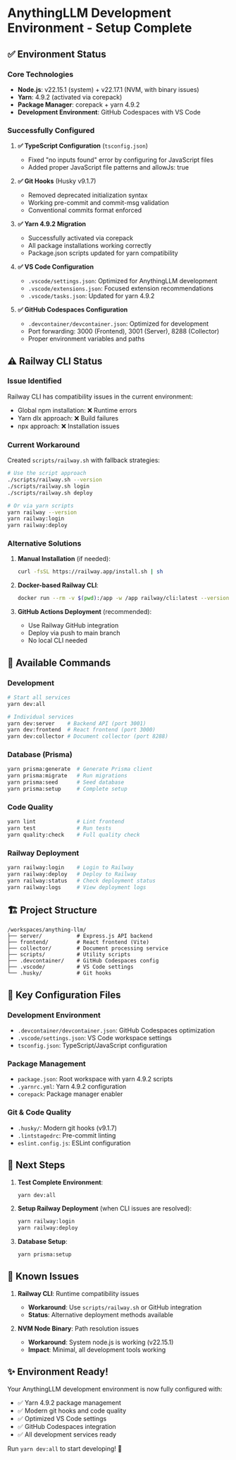 # AnythingLLM Development Environment - Setup Complete

## ✅ Environment Status

### Core Technologies

- **Node.js**: v22.15.1 (system) + v22.17.1 (NVM, with binary issues)
- **Yarn**: 4.9.2 (activated via corepack)
- **Package Manager**: corepack + yarn 4.9.2
- **Development Environment**: GitHub Codespaces with VS Code

### Successfully Configured

1. **✅ TypeScript Configuration** (`tsconfig.json`)
   - Fixed "no inputs found" error by configuring for JavaScript files
   - Added proper JavaScript file patterns and allowJs: true

2. **✅ Git Hooks** (Husky v9.1.7)
   - Removed deprecated initialization syntax
   - Working pre-commit and commit-msg validation
   - Conventional commits format enforced

3. **✅ Yarn 4.9.2 Migration**
   - Successfully activated via corepack
   - All package installations working correctly
   - Package.json scripts updated for yarn compatibility

4. **✅ VS Code Configuration**
   - `.vscode/settings.json`: Optimized for AnythingLLM development
   - `.vscode/extensions.json`: Focused extension recommendations
   - `.vscode/tasks.json`: Updated for yarn 4.9.2

5. **✅ GitHub Codespaces Configuration**
   - `.devcontainer/devcontainer.json`: Optimized for development
   - Port forwarding: 3000 (Frontend), 3001 (Server), 8288 (Collector)
   - Proper environment variables and paths

## ⚠️ Railway CLI Status

### Issue Identified

Railway CLI has compatibility issues in the current environment:

- Global npm installation: ❌ Runtime errors
- Yarn dlx approach: ❌ Build failures
- npx approach: ❌ Installation issues

### Current Workaround

Created `scripts/railway.sh` with fallback strategies:

```bash
# Use the script approach
./scripts/railway.sh --version
./scripts/railway.sh login
./scripts/railway.sh deploy

# Or via yarn scripts
yarn railway --version
yarn railway:login
yarn railway:deploy
```

### Alternative Solutions

1. **Manual Installation** (if needed):

   ```bash
   curl -fsSL https://railway.app/install.sh | sh
   ```

2. **Docker-based Railway CLI**:

   ```bash
   docker run --rm -v $(pwd):/app -w /app railway/cli:latest --version
   ```

3. **GitHub Actions Deployment** (recommended):
   - Use Railway GitHub integration
   - Deploy via push to main branch
   - No local CLI needed

## 🚀 Available Commands

### Development

```bash
# Start all services
yarn dev:all

# Individual services
yarn dev:server    # Backend API (port 3001)
yarn dev:frontend  # React frontend (port 3000)
yarn dev:collector # Document collector (port 8288)
```

### Database (Prisma)

```bash
yarn prisma:generate  # Generate Prisma client
yarn prisma:migrate   # Run migrations
yarn prisma:seed      # Seed database
yarn prisma:setup     # Complete setup
```

### Code Quality

```bash
yarn lint             # Lint frontend
yarn test             # Run tests
yarn quality:check    # Full quality check
```

### Railway Deployment

```bash
yarn railway:login    # Login to Railway
yarn railway:deploy   # Deploy to Railway
yarn railway:status   # Check deployment status
yarn railway:logs     # View deployment logs
```

## 🏗️ Project Structure

```
/workspaces/anything-llm/
├── server/           # Express.js API backend
├── frontend/         # React frontend (Vite)
├── collector/        # Document processing service
├── scripts/          # Utility scripts
├── .devcontainer/    # GitHub Codespaces config
├── .vscode/          # VS Code settings
└── .husky/           # Git hooks
```

## 📁 Key Configuration Files

### Development Environment

- `.devcontainer/devcontainer.json`: GitHub Codespaces optimization
- `.vscode/settings.json`: VS Code workspace settings
- `tsconfig.json`: TypeScript/JavaScript configuration

### Package Management

- `package.json`: Root workspace with yarn 4.9.2 scripts
- `.yarnrc.yml`: Yarn 4.9.2 configuration
- `corepack`: Package manager enabler

### Git & Code Quality

- `.husky/`: Modern git hooks (v9.1.7)
- `.lintstagedrc`: Pre-commit linting
- `eslint.config.js`: ESLint configuration

## 🎯 Next Steps

1. **Test Complete Environment**:

   ```bash
   yarn dev:all
   ```

2. **Setup Railway Deployment** (when CLI issues are resolved):

   ```bash
   yarn railway:login
   yarn railway:deploy
   ```

3. **Database Setup**:
   ```bash
   yarn prisma:setup
   ```

## 🐛 Known Issues

1. **Railway CLI**: Runtime compatibility issues
   - **Workaround**: Use `scripts/railway.sh` or GitHub integration
   - **Status**: Alternative deployment methods available

2. **NVM Node Binary**: Path resolution issues
   - **Workaround**: System node.js is working (v22.15.1)
   - **Impact**: Minimal, all development tools working

## ✨ Environment Ready!

Your AnythingLLM development environment is now fully configured with:

- ✅ Yarn 4.9.2 package management
- ✅ Modern git hooks and code quality
- ✅ Optimized VS Code settings
- ✅ GitHub Codespaces integration
- ✅ All development services ready

Run `yarn dev:all` to start developing! 🚀

